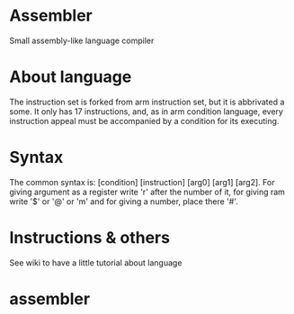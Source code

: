 # Assembler
Small assembly-like language compiler
# About language
The instruction set is forked from arm instruction set, but it is abbrivated a some.
It only has 17 instructions, and, as in arm condition language, every instruction appeal must be accompanied by
a condition for its executing.

# Syntax
The common syntax is:
[condition] [instruction] [arg0] [arg1] [arg2].
For giving argument as a register write 'r' after the number of it, for giving ram write '$' or '@' or 'm' and 
for giving a number, place there '#'.

# Instructions & others
See wiki to have a little tutorial about language

# assembler
